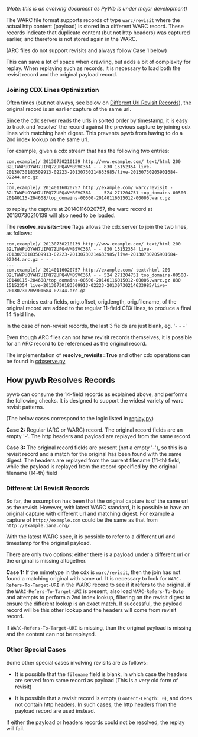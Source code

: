 *(Note: this is an evolving document as PyWb is under major development)*


The WARC file format supports records of type `warc/revisit` where the actual http content (payload) is stored in a different WARC record. These records indicate that duplicate content (but not http headers) was captured earlier, and therefore is not stored again in the WARC.

(ARC files do not support revisits and always follow Case 1 below)

This can save a lot of space when crawling, but adds a bit of complexity for replay.
When replaying such as records, it is necessary to load both the revisit record and the original payload record.

### Joining CDX Lines Optimization


Often times (but not always, see below on [Different Url Revisit Records](PyWb-Record-Lookup-and-Revisits#different-url-revisit-records)), the original record is an earlier capture of the same url.

Since the cdx server reads the urls in sorted order by timestamp, it is easy to track and 'resolve' the record against the previous capture by joining cdx lines with matching hash digest.
This prevents pywb from having to do a 2nd index lookup on the same url.

For example, given a cdx stream that has the following two entries:

```
com,example)/ 20130730210139 http://www.example.com/ text/html 200 B2LTWWPUOYAH7UIPQ7ZUPQ4VMBSVC36A - - 830 15152354 live-20130730183509913-02223-20130730214633985/live-20130730205901684-02244.arc.gz
...
com,example)/ 20140116020757 http://example.com/ warc/revisit - B2LTWWPUOYAH7UIPQ7ZUPQ4VMBSVC36A - - 524 271204751 top_domains-00500-20140115-204608/top_domains-00500-20140116015012-00006.warc.gz
```

to replay the capture at 20140116020757, the warc record at 20130730210139 will also need to be loaded.

The **resolve_revisits=true** flags allows the cdx server to join the two lines, as follows:

```
com,example)/ 20130730210139 http://www.example.com/ text/html 200 B2LTWWPUOYAH7UIPQ7ZUPQ4VMBSVC36A - - 830 15152354 live-20130730183509913-02223-20130730214633985/live-20130730205901684-02244.arc.gz - - -
...
com,example)/ 20140116020757 http://example.com/ text/html 200 B2LTWWPUOYAH7UIPQ7ZUPQ4VMBSVC36A - - 524 271204751 top_domains-00500-20140115-204608/top_domains-00500-20140116015012-00006.warc.gz 830 15152354 live-20130730183509913-02223-20130730214633985/live-20130730205901684-02244.arc.gz
```

The 3 entries extra fields, orig.offset, orig.length, orig.filename, of the original record are added to the regular 11-field CDX lines, to produce a final 14 field line.

In the case of non-revisit records, the last 3 fields are just blank, eg. '- - -'

Even though ARC files can not have revisit records themselves, it is possible for an ARC record to be referenced as the original record.

The implementation of **resolve_revisits=True** and other cdx operations can be found in [cdxserve.py][1]

## How pywb Resolves Records

pywb can consume the 14-field records as explained above, and performs the following checks.
It is designed to support the widest variety of warc revisit patterns.

(The below cases correspond to the logic listed in [replay.py][2])

**Case 2:**  Regular (ARC or WARC) record. The original record fields are an empty '-'. The http headers and payload are replayed from the same record.

**Case 3:** The original record fields are present (not a empty '-'), so this is a revisit record and a match for the original has been found with the same digest. The headers are replayed from the current filename (11-th) field, while the payload is replayed from the record specified by the original filename (14-th) field


### Different Url Revisit Records

So far, the assumption has been that the original capture is of the same url as the revisit.
However, with latest WARC standard, it is possible to have an original capture with different url and matching digest. For example a capture of `http://example.com` could be the same as that from `http://example.iana.org/`

With the latest WARC spec, it is possible to refer to a different url and timestamp for the original payload.

There are only two options: either there is a payload under a different url or the original is missing altogether.

**Case 1:** If the mimetype in the cdx is `warc/revisit`, then the join has not found a matching original with same url. It is necessary to look for `WARC-Refers-To-Target-URI` in the WARC record to see if it refers to the original. if the `WARC-Refers-To-Target-URI` is present, also load `WARC-Refers-To-Date` and attempts to perform a 2nd index lookup, filtering on the revisit digest to ensure the different lookup is an exact match. If successful, the payload record will be this other lookup and the headers will come from revisit record.

If `WARC-Refers-To-Target-URI` is missing, than the original payload is missing and the content can not be replayed.

### Other Special Cases 

Some other special cases involving revisits are as follows:

* It is possible that the `filename` field is blank, in which case the headers are served from same record as payload (This is a very old form of revisit)

* It is possible that a revisit record is empty (`Content-Length: 0`), and does not contain http headers. In such cases, the http headers from the payload record are used instead.


If either the payload or headers records could not be resolved, the replay will fail.

[1]: ../blob/master/cdxserve.py
[2]: ../blob/master/replay.py